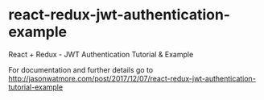 # react-redux-jwt-authentication-example

React + Redux - JWT Authentication Tutorial & Example

For documentation and further details go to http://jasonwatmore.com/post/2017/12/07/react-redux-jwt-authentication-tutorial-example

# 